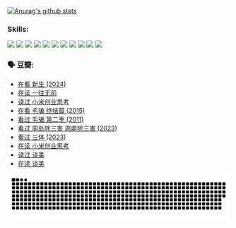 
[![Anurag's github stats](https://github-readme-stats.vercel.app/api?username=w940853815)](https://github.com/anuraghazra/github-readme-stats)

### Skills:

<code><img height="32" src="https://cdn.jsdelivr.net/npm/simple-icons@v5/icons/python.svg"></code>
<code><img height="32" src="https://cdn.jsdelivr.net/npm/simple-icons@v5/icons/javascript.svg"></code>
<code><img height="32" src="https://cdn.jsdelivr.net/npm/simple-icons@v5/icons/django.svg"></code>
<code><img height="32" src="https://cdn.jsdelivr.net/npm/simple-icons@v5/icons/flask.svg"></code>
<code><img height="32" src="https://cdn.jsdelivr.net/npm/simple-icons@v5/icons/vuetify.svg"></code>
<code><img height="32" src="https://cdn.jsdelivr.net/npm/simple-icons@v5/icons/git.svg"></code>
<code><img height="32" src="https://cdn.jsdelivr.net/npm/simple-icons@v5/icons/docker.svg"></code>
<code><img height="32" src="https://cdn.jsdelivr.net/npm/simple-icons@v5/icons/postgresql.svg"></code>
<code><img height="32" src="https://cdn.jsdelivr.net/npm/simple-icons@v5/icons/elasticsearch.svg"></code>
<code><img height="32" src="https://cdn.jsdelivr.net/npm/simple-icons@v5/icons/macos.svg"></code>
<code><img height="32" src="https://cdn.jsdelivr.net/npm/simple-icons@v5/icons/linux.svg"></code>

### 🗣 豆瓣:

<!-- DOUBAN-ACTIVITIES:START -->
- [在看 新生‎ (2024)](https://www.douban.com/people/136069238/status/4607441062/?_i=15940837)
- [在读 一往无前](https://www.douban.com/people/136069238/status/4590507310/?_i=15940837)
- [读过 小米创业思考](https://www.douban.com/people/136069238/status/4590506983/?_i=15940837)
- [在看 毛骗 终结篇‎ (2015)](https://www.douban.com/people/136069238/status/4581971924/?_i=15940837)
- [看过 毛骗 第二季‎ (2011)](https://www.douban.com/people/136069238/status/4581971810/?_i=15940837)
- [看过 周处除三害 周處除三害‎ (2023)](https://www.douban.com/people/136069238/status/4575646701/?_i=15940837)
- [看过 三体‎ (2023)](https://www.douban.com/people/136069238/status/4574263039/?_i=15940837)
- [在读 小米创业思考](https://www.douban.com/people/136069238/status/4572047905/?_i=15940837)
- [读过 谈美](https://www.douban.com/people/136069238/status/4572047629/?_i=15940837)
- [在读 谈美](https://www.douban.com/people/136069238/status/4560861771/?_i=15940837)
<!-- DOUBAN-ACTIVITIES:END -->


![Snake animation](https://raw.githubusercontent.com/w940853815/w940853815/output/github-contribution-grid-snake.svg)

<!--
**w940853815/w940853815** is a ✨ _special_ ✨ repository because its `README.md` (this file) appears on your GitHub profile.

Here are some ideas to get you started:

- 🔭 I’m currently working on ...
- 🌱 I’m currently learning ...
- 👯 I’m looking to collaborate on ...
- 🤔 I’m looking for help with ...
- 💬 Ask me about ...
- 📫 How to reach me: ...
- 😄 Pronouns: ...
- ⚡ Fun fact: ...
-->
